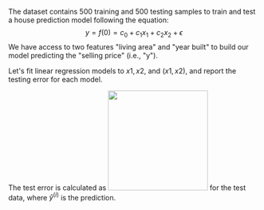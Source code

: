 The dataset contains 500 training and 500 testing samples to train and test a house prediction model following the equation: $$y = f(0) = c_0 + c_1 x_{1} + c_2 x_{2} + \epsilon$$
We have access to two features "living area" and "year built" to build our model predicting the "selling price" (i.e., "y").

Let's fit linear regression models to $x1, x2$, and $(x1, x2)$, and report the testing error for each model.

The test error is calculated as <img width=200 src="https://github.com/Aparnak12/ML-Fundamentals/assets/51270673/680bac85-ec1b-46f6-ad4b-e63a6c384bd3)https://github.com/Aparnak12/ML-Fundamentals/assets/51270673/680bac85-ec1b-46f6-ad4b-e63a6c384bd3"> 
for the test data, where $\hat{y}^{(i)}$ is the prediction.
